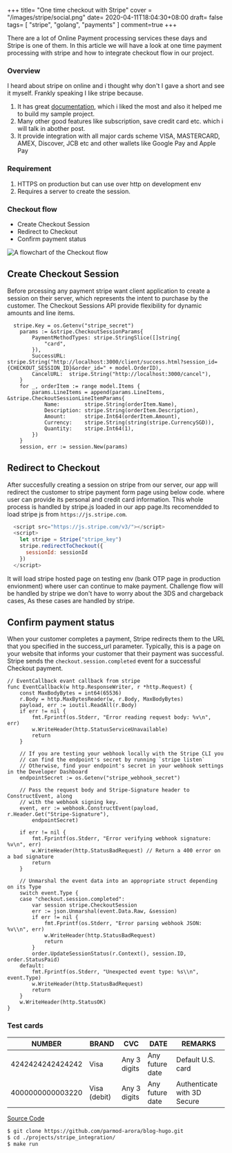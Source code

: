+++
title= "One time checkout with Stripe"
cover = "/images/stripe/social.png"
date= 2020-04-11T18:04:30+08:00
draft= false
tags= [
    "stripe",
    "golang",
		"payments"
]
comment=true
+++

There are a lot of Online Payment processing services these days and Stripe is one of them. In this article we will have a look at one time payment processing with stripe and how to  integrate checkout flow in our project.

### Overview
I heard about stripe on online and i thought why don't I gave a short and see it myself. Frankly speaking I like stripe because.
1. It has great [documentation](https://stripe.com/docs), which i liked the most and also it helped me to build my sample project.
1. Many other good features like subscription, save credit card etc. which i will talk in abother post.
1. It provide integration with all major cards scheme VISA, MASTERCARD, AMEX, Discover, JCB etc and other wallets like Google Pay and Apple Pay

### Requirement
1. HTTPS on production but can use over http on development env
1. Requires a server to create the session. 

### Checkout flow
- Create Checkout Session
- Redirect to Checkout
- Confirm payment status


![A flowchart of the Checkout flow](/images/stripe/checkout-one-time-client-server.png " ")


Create Checkout Session 
------
Before prcessing any payment stripe want client application to create a session on their server, which represents the intent to purchase by the customer. The Checkout Sessions API provide flexibility for dynamic amounts and line items. 



<!-- [code](projects/stripe_integration/cmd/serverd/v1/checkout/session.go) -->
``` golang
  stripe.Key = os.Getenv("stripe_secret")
	params := &stripe.CheckoutSessionParams{
		PaymentMethodTypes: stripe.StringSlice([]string{
			"card",
		}),
		SuccessURL: stripe.String("http://localhost:3000/client/success.html?session_id={CHECKOUT_SESSION_ID}&order_id=" + model.OrderID),
		CancelURL:  stripe.String("http://localhost:3000/cancel"),
	}
	for _, orderItem := range model.Items {
		params.LineItems = append(params.LineItems, &stripe.CheckoutSessionLineItemParams{
			Name:        stripe.String(orderItem.Name),
			Description: stripe.String(orderItem.Description),
			Amount:      stripe.Int64(orderItem.Amount),
			Currency:    stripe.String(string(stripe.CurrencySGD)),
			Quantity:    stripe.Int64(1),
		})
	}
	session, err := session.New(params)
```

Redirect to Checkout 
------
After succesfully creating a session on stripe from our server, our app will redirect the customer to stripe payment form page using below code. where user can provide its personal and credit card information. This whole process is handled by stripe.js loaded in our app page.Its recomendded to load stripe js from `https://js.stripe.com`.

``` js
  <script src="https://js.stripe.com/v3/"></script>
  <script>
    let stripe = Stripe("stripe_key")
    stripe.redirectToCheckout({
      sessionId: sessionId
    })
  </script>
```

It will load stripe hosted page on testing env (bank OTP page in production envionment) where user can continue to make payment. Challenge flow will be handled by stripe we don't have to worry about the 3DS and chargeback cases, As these cases are handled by stripe.

Confirm payment status
------
When your customer completes a payment, Stripe redirects them to the URL that you specified in the success_url parameter. Typically, this is a page on your website that informs your customer that their payment was successful.
Stripe sends the `checkout.session.completed` event for a successful Checkout payment. 

``` golang
// EventCallback evant callback from stripe
func EventCallback(w http.ResponseWriter, r *http.Request) {
	const MaxBodyBytes = int64(65536)
	r.Body = http.MaxBytesReader(w, r.Body, MaxBodyBytes)
	payload, err := ioutil.ReadAll(r.Body)
	if err != nil {
		fmt.Fprintf(os.Stderr, "Error reading request body: %v\n", err)
		w.WriteHeader(http.StatusServiceUnavailable)
		return
	}

	// If you are testing your webhook locally with the Stripe CLI you
	// can find the endpoint's secret by running `stripe listen`
	// Otherwise, find your endpoint's secret in your webhook settings in the Developer Dashboard
	endpointSecret := os.Getenv("stripe_webhook_secret")

	// Pass the request body and Stripe-Signature header to ConstructEvent, along
	// with the webhook signing key.
	event, err := webhook.ConstructEvent(payload, r.Header.Get("Stripe-Signature"),
		endpointSecret)

	if err != nil {
		fmt.Fprintf(os.Stderr, "Error verifying webhook signature: %v\n", err)
		w.WriteHeader(http.StatusBadRequest) // Return a 400 error on a bad signature
		return
	}

	// Unmarshal the event data into an appropriate struct depending on its Type
	switch event.Type {
	case "checkout.session.completed":
		var session stripe.CheckoutSession
		err := json.Unmarshal(event.Data.Raw, &session)
		if err != nil {
			fmt.Fprintf(os.Stderr, "Error parsing webhook JSON: %v\\n", err)
			w.WriteHeader(http.StatusBadRequest)
			return
		}
		order.UpdateSessionStatus(r.Context(), session.ID, order.StatusPaid)
	default:
		fmt.Fprintf(os.Stderr, "Unexpected event type: %s\\n", event.Type)
		w.WriteHeader(http.StatusBadRequest)
		return
	}
	w.WriteHeader(http.StatusOK)
}
```

### Test cards
|NUMBER|BRAND|CVC|DATE|REMARKS|
|------|-------|---|----|-----|
|4242424242424242|	Visa|	Any 3 digits	|Any future date|Default U.S. card|
|4000000000003220|	Visa (debit)|	Any 3 digits	|Any future date|Authenticate with 3D Secure|

[Source Code](https://github.com/parmod-arora/blog-hugo/tree/master/projects/stripe_integration)

``` sh
$ git clone https://github.com/parmod-arora/blog-hugo.git 
$ cd ./projects/stripe_integration/
$ make run 
```


